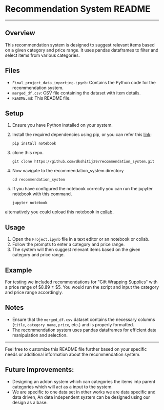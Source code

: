 # Recommendation System README
---
## Overview

This recommendation system is designed to suggest relevant items based on a given category and price range. It uses pandas dataframes to filter and select items from various categories.

## Files

- `Final_project_data_importing.ipynb`: Contains the Python code for the recommendation system.
- `merged_df.csv`: CSV file containing the dataset with item details.
- `README.md`: This README file.

## Setup

1. Ensure you have Python installed on your system.

2. Install the required dependencies using pip, or you can refer this [link](https://jupyter.org/install):

   ```
   pip install notebook
   ```
2. clone this repo.
    ```
    git clone https://github.com/dkshitij29/recommendation_system.git
    ```
3. Now navigate to the recommendation_system directory

    ```
    cd recommendation_system
    ```
4. If you have configured the notebook correctly you can run the jupyter notebook with this command.
    ```
    jupyter notebook
    ```

alternatively you could upload this notebook in [collab](https://colab.research.google.com).

## Usage

1. Open the `Project.ipynb` file in a text editor or an notebook or collab.
4. Follow the prompts to enter a category and price range.
5. The system will then suggest relevant items based on the given category and price range.

## Example

For testing we included recommendations for "Gift Wrapping Supplies" with a price range of $8.89 ± $5. You would run the script and input the category and price range accordingly.

## Notes

- Ensure that the `merged_df.csv` dataset contains the necessary columns (`title`, `category_name`, `price`, etc.) and is properly formatted.
- The recommendation system uses pandas dataframes for efficient data manipulation and selection.

---

Feel free to customize this README file further based on your specific needs or additional information about the recommendation system.

## Future Improvements:
- Designing an addon system which can categories the items into parent categories which will act as a input to the system.
- We are specific to one data set in other works we are data specific and data driven, An data independent system can be designed using our design as a base.